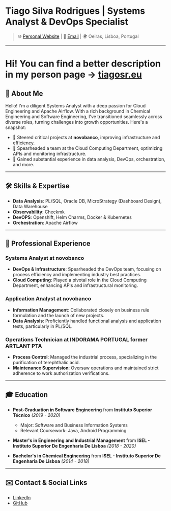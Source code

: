 <!---
title: "About me"
date: "2023-08-20"
version: "1.0.0"
author: "Tiago Rodrigues"
tags: "meta"
--->
# Tiago Silva Rodrigues | Systems Analyst & DevOps Specialist
> 🌐 [Personal Website](https://tiagosrodrigues.github.io) | 📧 [Email](mailto:Tiago_SRodrigues@outlook.com) | 🌍 Oeiras, Lisboa, Portugal

---

# Hi! You can find a better description in my person page -> [tiagosr.eu](https://tiagosr.eu)

## 👋 About Me
Hello! I'm a diligent Systems Analyst with a deep passion for Cloud Engineering and Apache Airflow. With a rich background in Chemical Engineering and Software Engineering, I've transitioned seamlessly across diverse roles, turning challenges into growth opportunities. Here's a snapshot:

- 🚀 Steered critical projects at **novobanco**, improving infrastructure and efficiency.
- 🤖 Spearheaded a team at the Cloud Computing Department, optimizing APIs and monitoring infrastructure.
- 🌟 Gained substantial experience in data analysis, DevOps, orchestration, and more.

---

## 🛠 Skills & Expertise

- **Data Analysis**: PL/SQL, Oracle DB, MicroStrategy (Dashboard Design), Data Warehouse
- **Observability**: Checkmk
- **DevOPS**: Openshift, Helm Charms, Docker & Kubernetes
- **Orchestration**: Apache Airflow

---

## 💼 Professional Experience

### **Systems Analyst** at **novobanco**
- **DevOps & Infrastructure**: Spearheaded the DevOps team, focusing on process efficiency and implementing industry best practices.
- **Cloud Computing**: Played a pivotal role in the Cloud Computing Department, enhancing APIs and infrastructural monitoring.

### **Application Analyst** at **novobanco**
- **Information Management**: Collaborated closely on business rule formulation and the launch of new projects.
- **Data Analysis**: Proficiently handled functional analysis and application tests, particularly in PL/SQL.

### **Operations Technician** at **INDORAMA PORTUGAL** former **ARTLANT PTA**
- **Process Control**: Managed the industrial process, specializing in the purification of terephthalic acid.
- **Maintenance Supervision**: Oversaw operations and maintained strict adherence to work authorization verifications.

---

## 🎓 Education

- **Post-Graduation in Software Engineering** from **Instituto Superior Técnico** _(2019 - 2020)_
  - Major: Software and Business Information Systems
  - Relevant Coursework: Java, Android Programming

- **Master's in Engineering and Industrial Management** from **ISEL - Instituto Superior De Engenharia De Lisboa** _(2018 - 2020)_

- **Bachelor's in Chemical Engineering** from **ISEL - Instituto Superior De Engenharia De Lisboa** _(2014 - 2018)_

---

## ✉️ Contact & Social Links

- [LinkedIn](http://linkedin.com/in/tiagosilvarodrigues)
- [GitHub](http://github.com/tiagosrodrigues)
